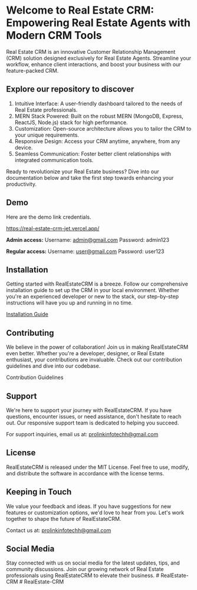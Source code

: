 # Welcome to Real Estate CRM: Empowering Real Estate Agents with Modern CRM Tools

Real Estate CRM is an innovative Customer Relationship Management (CRM) solution designed exclusively for Real Estate Agents. Streamline your workflow, enhance client interactions, and boost your business with our feature-packed CRM.

## **Explore our repository to discover**

1. Intuitive Interface: A user-friendly dashboard tailored to the needs of Real Estate professionals.
2. MERN Stack Powered: Built on the robust MERN (MongoDB, Express, ReactJS, Node.js) stack for high performance.
3. Customization: Open-source architecture allows you to tailor the CRM to your unique requirements.
4. Responsive Design: Access your CRM anytime, anywhere, from any device.
5. Seamless Communication: Foster better client relationships with integrated communication tools.

Ready to revolutionize your Real Estate business? Dive into our documentation below and take the first step towards enhancing your productivity.

## **Demo**

Here are the demo link credentials.

https://real-estate-crm-jet.vercel.app/

**Admin access:**
Username: admin@gmail.com
Password: admin123

**Regular access:**
Username: user@gmail.com
Password: user123

## **Installation**

Getting started with RealEstateCRM is a breeze. Follow our comprehensive installation guide to set up the CRM in your local environment. Whether you're an experienced developer or new to the stack, our step-by-step instructions will have you up and running in no time.

[Installation Guide](https://github.com/prolinkinfo/RealEstateCRM/discussions/2)

## **Contributing**

We believe in the power of collaboration! Join us in making RealEstateCRM even better. Whether you're a developer, designer, or Real Estate enthusiast, your contributions are invaluable. Check out our contribution guidelines and dive into our codebase.

Contribution Guidelines

## **Support**

We're here to support your journey with RealEstateCRM. If you have questions, encounter issues, or need assistance, don't hesitate to reach out. Our responsive support team is dedicated to helping you succeed.

For support inquiries, email us at: prolinkinfotechh@gmail.com

## **License**

RealEstateCRM is released under the MIT License. Feel free to use, modify, and distribute the software in accordance with the license terms.

## **Keeping in Touch**

We value your feedback and ideas. If you have suggestions for new features or customization options, we'd love to hear from you. Let's work together to shape the future of RealEstateCRM.

Contact us at: prolinkinfotechh@gmail.com

## **Social Media**

Stay connected with us on social media for the latest updates, tips, and community discussions. Join our growing network of Real Estate professionals using RealEstateCRM to elevate their business.
#   R e a l E s t a t e - C R M  
 #   R e a l E s t a t e - C R M  
 